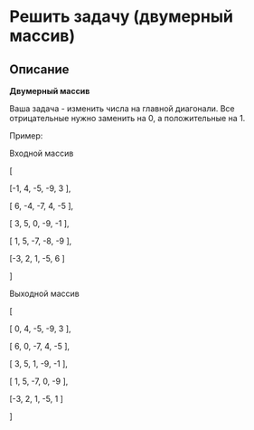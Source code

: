 # Решить задачу (двумерный массив)


## Описание

**Двумерный массив**

Ваша задача - изменить числа на главной диагонали. Все отрицательные нужно заменить на 0, а положительные на 1.

Пример:

Входной массив

[

  [-1,  4, -5, -9,  3 ],

  [ 6, -4, -7,  4, -5 ],

  [ 3,  5,  0, -9, -1 ],

  [ 1,  5, -7, -8, -9 ],

  [-3,  2,  1, -5,  6 ]

]

Выходной массив

[

  [ 0,  4, -5, -9,  3 ],

  [ 6,  0, -7,  4, -5 ],

  [ 3,  5,  1, -9, -1 ],

  [ 1,  5, -7,  0, -9 ],

  [-3,  2,  1, -5,  1 ]

]